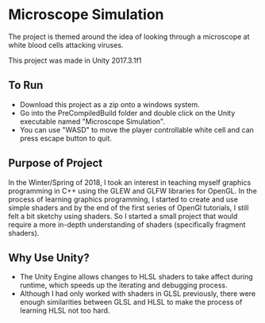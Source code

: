 # Microscope Simulation

The project is themed around the idea of looking through a microscope at white blood cells attacking viruses.

This project was made in Unity 2017.3.1f1

## To Run
 - Download this project as a zip onto a windows system. 
 - Go into the PreCompiledBuild folder and double click on the Unity executable named "Microscope Simulation".
 - You can use "WASD" to move the player controllable white cell and can press escape button to quit.

 
## Purpose of Project
 In the Winter/Spring of 2018, I took an interest in teaching myself graphics programming in C++ using the GLEW and GLFW libraries for OpenGL. In the process of learning graphics programming, I started to create and use simple shaders and by the end of the first series of OpenGl tutorials, I still felt a bit sketchy using shaders. So I started a small project that would require a more in-depth understanding of shaders (specifically fragment shaders).

## Why Use Unity?
 - The Unity Engine allows changes to HLSL shaders to take affect during runtime, which speeds up the iterating and debugging process. 
 - Although I had only worked with shaders in GLSL previously, there were enough similarities between GLSL and HLSL to make the process of learning HLSL not too hard.